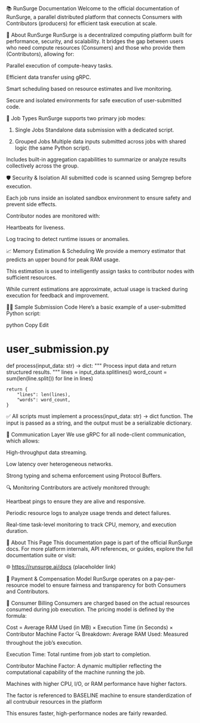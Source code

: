 📚 RunSurge Documentation
Welcome to the official documentation of RunSurge, a parallel distributed platform that connects Consumers with Contributors (producers) for efficient task execution at scale.

🧠 About RunSurge
RunSurge is a decentralized computing platform built for performance, security, and scalability. It bridges the gap between users who need compute resources (Consumers) and those who provide them (Contributors), allowing for:

Parallel execution of compute-heavy tasks.

Efficient data transfer using gRPC.

Smart scheduling based on resource estimates and live monitoring.

Secure and isolated environments for safe execution of user-submitted code.

🧪 Job Types
RunSurge supports two primary job modes:

1. Single Jobs
Standalone data submission with a dedicated script.

2. Grouped Jobs
Multiple data inputs submitted across jobs with shared logic (the same Python script).

Includes built-in aggregation capabilities to summarize or analyze results collectively across the group.

🛡️ Security & Isolation
All submitted code is scanned using Semgrep before execution.

Each job runs inside an isolated sandbox environment to ensure safety and prevent side effects.

Contributor nodes are monitored with:

Heartbeats for liveness.

Log tracing to detect runtime issues or anomalies.

📈 Memory Estimation & Scheduling
We provide a memory estimator that predicts an upper bound for peak RAM usage.

This estimation is used to intelligently assign tasks to contributor nodes with sufficient resources.

While current estimations are approximate, actual usage is tracked during execution for feedback and improvement.

🧑‍💻 Sample Submission Code
Here’s a basic example of a user-submitted Python script:

python
Copy
Edit
# user_submission.py

def process(input_data: str) -> dict:
    """
    Process input data and return structured results.
    """
    lines = input_data.splitlines()
    word_count = sum(len(line.split()) for line in lines)
    
    return {
        "lines": len(lines),
        "words": word_count,
    }
✅ All scripts must implement a process(input_data: str) -> dict function. The input is passed as a string, and the output must be a serializable dictionary.

🔌 Communication Layer
We use gRPC for all node-client communication, which allows:

High-throughput data streaming.

Low latency over heterogeneous networks.

Strong typing and schema enforcement using Protocol Buffers.

🔍 Monitoring
Contributors are actively monitored through:

Heartbeat pings to ensure they are alive and responsive.

Periodic resource logs to analyze usage trends and detect failures.

Real-time task-level monitoring to track CPU, memory, and execution duration.

📄 About This Page
This documentation page is part of the official RunSurge docs. For more platform internals, API references, or guides, explore the full documentation suite or visit:

🌐 https://runsurge.ai/docs (placeholder link)


💸 Payment & Compensation Model
RunSurge operates on a pay-per-resource model to ensure fairness and transparency for both Consumers and Contributors.

🧾 Consumer Billing
Consumers are charged based on the actual resources consumed during job execution. The pricing model is defined by the formula:

Cost = Average RAM Used (in MB) × Execution Time (in Seconds) × Contributor Machine Factor
🔍 Breakdown:
Average RAM Used: Measured throughout the job’s execution.

Execution Time: Total runtime from job start to completion.

Contributor Machine Factor: A dynamic multiplier reflecting the computational capability of the machine running the job.

Machines with higher CPU, I/O, or RAM performance have higher factors.

The factor is referenced to BASELINE machine to ensure standerdization of all contrubuir resources in the platform

This ensures faster, high-performance nodes are fairly rewarded.

